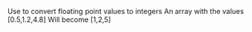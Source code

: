 Use to convert floating point values to integers
An array with the values [0.5,1.2,4.8]
Will become
[1,2,5]